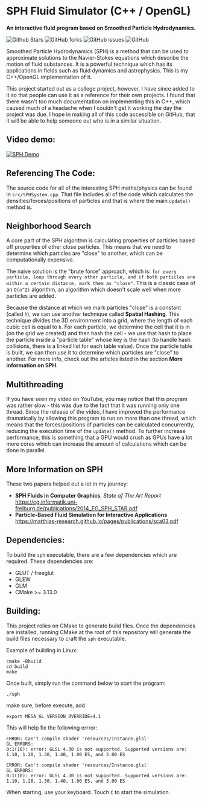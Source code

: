 # SPH Fluid Simulator (C++ / OpenGL)
**An interactive fluid program based on Smoothed Particle Hydrodynamics.**

![Github Stars](https://img.shields.io/github/stars/lijenicol/SPH-Fluid-Simulator?style=flat)
![GitHub forks](https://img.shields.io/github/forks/lijenicol/SPH-Fluid-Simulator?style=flat)
![GitHub issues](https://img.shields.io/github/issues/lijenicol/SPH-Fluid-Simulator?style=flat)
![GitHub](https://img.shields.io/github/license/lijenicol/SPH-Fluid-Simulator)

Smoothed Particle Hydrodynamics (SPH) is a method that can be used to approximate solutions to the Navier-Stokes equations which describe the motion of fluid substances. It is a powerful technique which has its applications in fields such as fluid dynamics and astrophysics. This is my C++/OpenGL implementation of it.

This project started out as a college project, however, I have since added to it so that people can use it as a reference for their own projects. I found that there wasn't too much documentation on implementing this in C++, which caused much of a headache when I couldn't get it working the day the project was due. I hope in making all of this code accessible on GitHub, that it will be able to help someone out who is in a similar situation.

## Video demo:

[![SPH Demo](https://img.youtube.com/vi/FRoIgCHV93U/0.jpg)](https://www.youtube.com/watch?v=FRoIgCHV93U)

## Referencing The Code:

The source code for all of the interesting SPH maths/physics can be found in `src/SPHSystem.cpp`. That file includes all of the code which calculates the densities/forces/positions of particles and that is where the main `update()` method is.

## Neighborhood Search

A core part of the SPH algorithm is calculating properties of particles based off properties of other close particles. This means that we need to determine which particles are "close" to another, which can be computationally expensive. 

The naive solution is the "brute force" approach, which is: `for every particle, loop through every other particle, and if both particles are within a certain distance, mark them as "close"`. This is a classic case of an `O(n^2)` algorithm, an algorithm which doesn't scale well when more particles are added.

Because the distance at which we mark particles "close" is a constant (called `h`), we can use another technique called **Spatial Hashing**. This technique divides the 3D environment into a grid, where the length of each cubic cell is equal to `h`. For each particle, we determine the cell that it is in (on the grid we created) and then hash the cell - we use that hash to place the particle inside a "particle table" whose key is the hash (to handle hash collisions, there is a linked list for each table value). Once the particle table is built, we can then use it to determine which particles are "close" to another. For more info, check out the articles listed in the section **More information on SPH**.

## Multithreading

If you have seen my video on YouTube, you may notice that this program was rather slow - this was due to the fact that it was running only one thread. Since the release of the video, I have improved the performance dramatically by allowing this program to run on more than one thread, which means that the forces/positions of particles can be calculated concurrently, reducing the execution time of the `update()` method. To further increase performance, this is something that a GPU would crush as GPUs have a lot more cores which can increase the amount of calculations which can be done in parallel.

## More Information on SPH ##

These two papers helped out a lot in my journey:

- **SPH Fluids in Computer Graphics**, *State of The Art Report* <br>https://cg.informatik.uni-freiburg.de/publications/2014_EG_SPH_STAR.pdf
- **Particle-Based Fluid Simulation for Interactive Applications** <br>https://matthias-research.github.io/pages/publications/sca03.pdf

## Dependencies:

To build the `sph` executable, there are a few dependencies which are required. These dependencies are:

- GLUT / freeglut
- GLEW
- GLM
- CMake >= 3.13.0

## Building:

This project relies on CMake to generate build files. Once the dependencies are installed, running CMake at the root of this repository will generate the build files necessary to craft the `sph` executable.

Example of building in Linux:

```
cmake -Bbuild
cd build
make
```

Once built, simply run the command below to start the program:

```
./sph
```

make sure, before execute, add 

```
export MESA_GL_VERSION_OVERRIDE=4.1
```

This will help fix the following errror:

```
ERROR: Can't compile shader 'resources/Instance.glsl'
GL ERRORS:
0:1(10): error: GLSL 4.30 is not supported. Supported versions are: 1.10, 1.20, 1.30, 1.40, 1.00 ES, and 3.00 ES

ERROR: Can't compile shader 'resources/Instance.glsl'
GL ERRORS:
0:1(10): error: GLSL 4.30 is not supported. Supported versions are: 1.10, 1.20, 1.30, 1.40, 1.00 ES, and 3.00 ES
```

When starting, use your keyboard. Touch `C` to start the simulation.